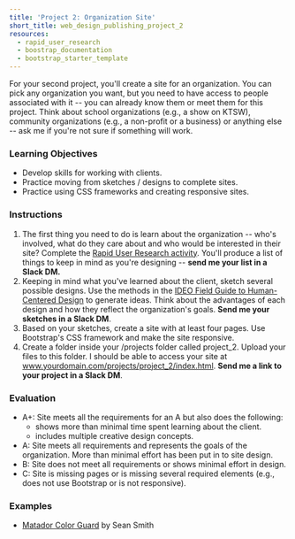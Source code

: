 ```yaml
---
title: 'Project 2: Organization Site'
short_title: web_design_publishing_project_2
resources:
  - rapid_user_research
  - boostrap_documentation
  - bootstrap_starter_template
---
```


For your second project, you'll create a site for an organization. You can pick any organization you want, but you need to have access to people associated with it -- you can already know them or meet them for this project. Think about school organizations (e.g., a show on KTSW), community organizations (e.g., a non-profit or a business) or anything else -- ask me if you're not sure if something will work.  

### Learning Objectives

- Develop skills for working with clients.
- Practice moving from sketches / designs to complete sites.
- Practice using CSS frameworks and creating responsive sites.

### Instructions

1. The first thing you need to do is learn about the organization -- who's involved, what do they care about and who would be interested in their site? Complete the [Rapid User Research activity](/resources/rapid_user_research.html). You'll produce a list of things to keep in mind as you're designing -- __send me your list in a Slack DM.__
2. Keeping in mind what you've learned about the client, sketch several possible designs. Use the methods in the [IDEO Field Guide to Human-Centered Design](/assets/readings/field_guide_to_user_centered_design.pdf) to generate ideas. Think about the advantages of each design and how they reflect the organization's goals. __Send me your sketches in a Slack DM__.
3. Based on your sketches, create a site with at least four pages. Use Bootstrap's CSS framework and make the site responsive.
4. Create a folder inside your /projects folder called project_2. Upload your files to this folder. I should be able to access your site at www.yourdomain.com/projects/project_2/index.html. __Send me a link to your project in a Slack DM__.

### Evaluation

- A+: Site meets all the requirements for an A but also does the following:
  - shows more than minimal time spent learning about the client.
  - includes multiple creative design concepts.
- A: Site meets all requirements and represents the goals of the organization. More than minimal effort has been put in to site design.
- B: Site does not meet all requirements or shows minimal effort in design.
- C: Site is missing pages or is missing several required elements (e.g., does not use Bootstrap or is not responsive).

### Examples

- [Matador Color Guard](/assets/example_projects/matador_color_guard) by Sean Smith
